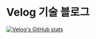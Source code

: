 
<!--
**rudus1012/rudus1012** is a ✨ _special_ ✨ repository because its `README.md` (this file) appears on your GitHub profile.


Here are some ideas to get you started:

- 🔭 I’m currently working on ...
- 🌱 I’m currently learning ...
- 👯 I’m looking to collaborate on ...
- 🤔 I’m looking for help with ...
- 💬 Ask me about ...
- 📫 How to reach me: ...
- 😄 Pronouns: ...
- ⚡ Fun fact: ...
-->

# Velog 기술 블로그
[![Velog's GitHub stats](https://velog-readme-stats.vercel.app/api?name=rudus1012&tag=server)](https://velog.io/@rudus1012/%EC%B4%88%EB%B3%B4-%EA%B0%9C%EB%B0%9C%EC%9E%90%EA%B0%80-%EB%8C%80%EA%B7%9C%EB%AA%A8%ED%8A%B8%EB%9E%98%ED%94%BD%EC%97%90-%EB%8C%80%EC%9D%91%ED%95%98%EB%8A%94-%EA%B3%BC%EC%A0%95Scale-Up-vs-Scale-Out)
